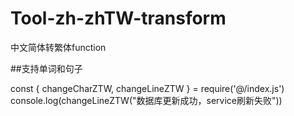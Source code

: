 # Tool-zh-zhTW-transform
中文简体转繁体function

##支持单词和句子

const { changeCharZTW, changeLineZTW } = require('@/index.js')
console.log(changeLineZTW("数据库更新成功，service刷新失败"))
